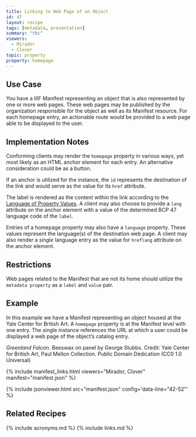 ```yaml
---
title: Linking to Web Page of an Object
id: 47
layout: recipe
tags: [metadata, presentation]
summary: "tbc"
viewers:
  - Mirador
  - Clover
topic: property
property: homepage
---
```


## Use Case

You have a IIIF Manifest representing an object that is also represented by one or more web pages. These web pages may be published by the organization responsible for the object as well as its Manifest resource. For each homepage entry, an actionable route would be provided to a web page able to be displayed to the user.

## Implementation Notes

Conforming clients may render the `homepage` property in various ways, yet most likely as an HTML anchor element for each entry. An alternative consideration could be as a button.

If an anchor is utilized for the instance, the `id` represents the destination of the link and would serve as the value for its `href` attribute.

The label is rendered as the content within the link according to the [Language of Property Values](https://iiif.io/api/presentation/3.0/#language-of-property-values). A client may also choose to provide a `lang` attribute on the anchor element with a value of the determined BCP 47 language code of the `label`.

Entries of a homepage property may also have a `language` property. These values represent the language(s) of the destination web page. A client may also render a _single_ language entry as the value for `hreflang` attribute on the anchor element.

## Restrictions

Web pages related to the Manifest that are not its home should utilize the `metadata property` as a `label` and `value` pair.

## Example

In this example we have a Manifest representing an object housed at the Yale Center for British Art. A `homepage` property is at the Manifest level with one entry. The single instance references the URL at which a user could be displayed a web page of the object’s catalog entry.

_Greenland Falcon._ Beeswax on panel by George Stubbs. Credit: Yale Center for British Art, Paul Mellon Collection. Public Domain Dedication (CC0 1.0 Universal)

{% include manifest_links.html viewers="Mirador, Clover" manifest="manifest.json" %}

{% include jsonviewer.html src="manifest.json" config='data-line="42-52"' %}

## Related Recipes

{% include acronyms.md %}
{% include links.md %}

